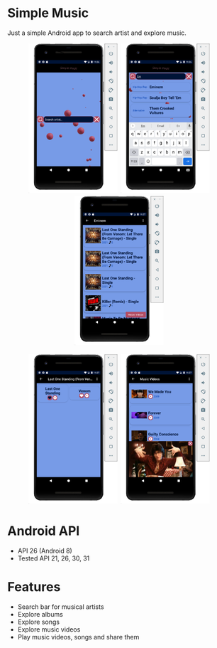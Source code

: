 # Simple Music
Just a simple Android app to search artist and explore music.

<p align="center">
<img style="padding: 2px;" src="images/st1.png" alt="Image 1"
	title="Preview" width="200"/>
<img style="padding: 2px;" src="images/st2.png" alt="Image 2"
    title="Preview" width="200"/>
<img style="padding: 2px;" src="images/st3.png" alt="Image 3"
    title="Preview" width="200"/>
</p>
<p align="center">
<img style="padding: 2px;" src="images/st4.png" alt="Image 4"
	title="Preview" width="200"/>
<img style="padding: 2px;" src="images/st5.png" alt="Image 5"
    title="Preview" width="200"/>
</p>


# Android API
* API 26 (Android 8)
* Tested API 21, 26, 30, 31

# Features
* Search bar for musical artists
* Explore albums
* Explore songs
* Explore music videos
* Play music videos, songs and share them
